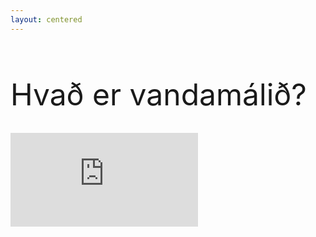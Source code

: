 ```yaml
---
layout: centered
---
```


<h1 class="text-white mb-8" style="font-size: 48px; font-weight: normal;">Hvað er vandamálið?</h1>

<div class="w-full max-w-4xl mx-auto">
    <div class="aspect-video">
        <iframe
            class="w-full h-full rounded-lg shadow-lg"
            src="https://www.youtube.com/embed/gMPLGAeEglY"
            title="YouTube video player"
            frameborder="0"
            allow="accelerometer; autoplay; clipboard-write; encrypted-media; gyroscope; picture-in-picture; web-share"
            allowfullscreen>
        </iframe>
    </div>
</div>